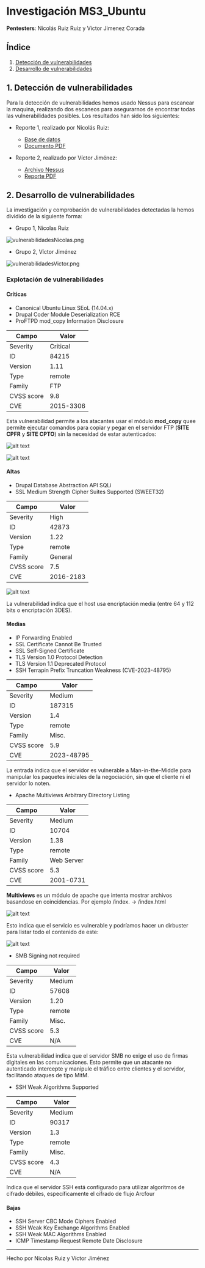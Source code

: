 # Investigación MS3_Ubuntu

**Pentesters**: Nicolás Ruiz Ruiz y Victor Jimenez Corada

## Índice

1. [Detección de vulnerabilidades](#1-detección-de-vulnerabilidades)
2. [Desarrollo de vulnerabilidades](#2-desarrollo-de-vulnerabilidades)

## 1. Detección de vulnerabilidades

Para la detección de vulnerabilidades hemos usado Nessus para escanear la maquina, realizando dos escaneos para asegurarnos de encontrar todas las vulnerabilidades posibles. Los resultados han sido los siguientes:

- Reporte 1, realizado por Nicolás Ruiz:

  - [Base de datos](./metasploit_jmvm55.nessus)
  - [Documento PDF](./metasploit_j2oghf.pdf)

- Reporte 2, realizado por Víctor Jiménez:

  - [Archivo Nessus](./ms3_ubuntu_s9n7be.nessus)
  - [Reporte PDF](./ms3_ubuntu_pg4nxa.pdf)

## 2. Desarrollo de vulnerabilidades

La investigación y comprobación de vulnerabilidades detectadas la hemos dividido de la siguiente forma:

- Grupo 1, Nicolas Ruiz

![vulnerabilidadesNicolas.png](img/vulnerabilidadesNicolas.png)

- Grupo 2, Víctor Jiménez

![vulnerabilidadesVictor.png](img/vulnerabilidadesVictor.png)

### Explotación de vulnerabilidades

#### Críticas

- Canonical Ubuntu Linux SEoL (14.04.x)
- Drupal Coder Module Deserialization RCE
- ProFTPD mod_copy Information Disclosure

| Campo      | Valor     |
|------------|-----------|
| Severity   | Critical  |
| ID         | 84215     |
| Version    | 1.11      |
| Type       | remote    |
| Family     | FTP       |
| CVSS score | 9.8       |
| CVE        | 2015-3306 |

Esta vulnerabilidad permite a los atacantes usar el módulo **mod_copy** quee permite ejecutar comandos para copiar y pegar en el servidor FTP (**SITE CPFR** y **SITE CPTO**) sin la necesidad de estar autenticados:

![alt text](./img/image-1.png)

![alt text](./img/image-2.png)

#### Altas

- Drupal Database Abstraction API SQLi
- SSL Medium Strength Cipher Suites Supported (SWEET32)

| Campo      | Valor     |
|------------|-----------|
| Severity   | High      |
| ID         | 42873     |
| Version    | 1.22      |
| Type       | remote    |
| Family     | General   |
| CVSS score | 7.5       |
| CVE        | 2016-2183 |

![alt text](./img/image-3.png)

La vulnerabilidad indica que el host usa  encriptación media (entre 64 y 112 bits o encriptación 3DES).

#### Medias

- IP Forwarding Enabled
- SSL Certificate Cannot Be Trusted
- SSL Self-Signed Certificate
- TLS Version 1.0 Protocol Detection
- TLS Version 1.1 Deprecated Protocol
- SSH Terrapin Prefix Truncation Weakness (CVE-2023-48795)

| Campo      | Valor      |
|------------|------------|
| Severity   | Medium     |
| ID         | 187315     |
| Version    | 1.4        |
| Type       | remote     |
| Family     | Misc.      |
| CVSS score | 5.9        |
| CVE        | 2023-48795 |

La entrada indica que el servidor es vulnerable a Man-in-the-Middle para manipular los paquetes iniciales de la negociación, sin que el cliente ni el servidor lo noten.

- Apache Multiviews Arbitrary Directory Listing

| Campo      | Valor      |
|------------|------------|
| Severity   | Medium     |
| ID         | 10704      |
| Version    | 1.38       |
| Type       | remote     |
| Family     | Web Server |
| CVSS score | 5.3        |
| CVE        | 2001-0731  |

**Multiviews** es un módulo de apache que intenta mostrar archivos basandose en coincidencias. Por ejemplo /index. -> /index.html

![alt text](./img/image-4.png)

Esto indica que el servicio es vulnerable y podríamos hacer un dirbuster para listar todo el contenido de este:

![alt text](./img/image-5.png)

- SMB Signing not required

| Campo      | Valor      |
|------------|------------|
| Severity   | Medium     |
| ID         | 57608      |
| Version    | 1.20       |
| Type       | remote     |
| Family     | Misc.      |
| CVSS score | 5.3        |
| CVE        | N/A        |

Esta vulnerabilidad indica que el servidor SMB no exige el uso de firmas digitales en las comunicaciones. Esto permite que un atacante no autenticado intercepte y manipule el tráfico entre clientes y el servidor, facilitando ataques de tipo MitM.

- SSH Weak Algorithms Supported

| Campo      | Valor      |
|------------|------------|
| Severity   | Medium     |
| ID         | 90317      |
| Version    | 1.3        |
| Type       | remote     |
| Family     | Misc.      |
| CVSS score | 4.3        |
| CVE        | N/A        |

Indica que el servidor SSH está configurado para utilizar algoritmos de cifrado débiles, específicamente el cifrado de flujo Arcfour

#### Bajas

- SSH Server CBC Mode Ciphers Enabled
- SSH Weak Key Exchange Algorithms Enabled
- SSH Weak MAC Algorithms Enabled
- ICMP Timestamp Request Remote Date Disclosure

---

Hecho por Nicolas Ruiz y Víctor Jiménez

